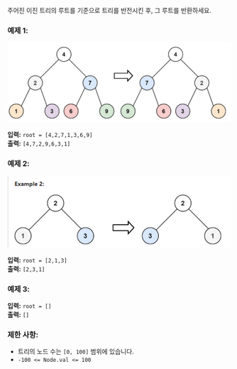 주어진 이진 트리의 루트를 기준으로 트리를 반전시킨 후, 그 루트를 반환하세요.

### 예제 1:
![img.png](example1.png)

**입력:** `root = [4,2,7,1,3,6,9]`  
**출력:** `[4,7,2,9,6,3,1]`

### 예제 2:
![img_1.png](example2.png)

**입력:** `root = [2,1,3]`  
**출력:** `[2,3,1]`

### 예제 3:

**입력:** `root = []`  
**출력:** `[]`

### 제한 사항:

- 트리의 노드 수는 `[0, 100]` 범위에 있습니다.
- `-100 <= Node.val <= 100`

